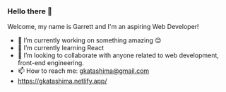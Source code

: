### Hello there 👋


Welcome, my name is Garrett and I'm an aspiring Web Developer!

- 🔭 I’m currently working on something amazing 😊
- 🌱 I’m currently learning React
- 👯 I’m looking to collaborate with anyone related to web development, front-end engineering.
- 📫 How to reach me: gkatashima@gmail.com
- https://gkatashima.netlify.app/
